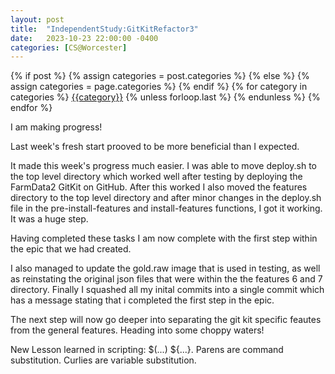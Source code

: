```yaml
---
layout: post
title:  "IndependentStudy:GitKitRefactor3"
date:   2023-10-23 22:00:00 -0400
categories: [CS@Worcester]
---
```

<div class="post-categories">
  {% if post %}
    {% assign categories = post.categories %}
  {% else %}
    {% assign categories = page.categories %}
  {% endif %}
  {% for category in categories %}
  <a href="{{site.baseurl}}/categories/#{{category|slugize}}">{{category}}</a>
  {% unless forloop.last %}&nbsp;{% endunless %}
  {% endfor %}
</div>

I am making progress!

Last week's fresh start prooved to be more beneficial than I expected.

It made this week's progress much easier. I was able to move deploy.sh to the top level directory which worked well after testing by deploying the FarmData2 GitKit on GitHub. After this worked I also moved the features directory to the top level directory and after minor changes in the deploy.sh file in the pre-install-features and install-features functions, I got it working. It was a huge step.

Having completed these tasks I am now complete with the first step within the epic that we had created.

I also managed to update the gold.raw image that is used in testing, as well as reinstating the original json files that were within the the features 6 and 7 directory. Finally I squashed all my inital commits into a single commit which has a message stating that i completed the first step in the epic.

The next step will now go deeper into separating the git kit specific feautes from the general features. Heading into some choppy waters!

New Lesson learned in scripting:
$(...) ${...}.
Parens are command substitution. Curlies are variable substitution. 
 
